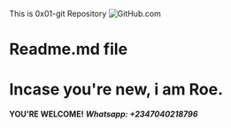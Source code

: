This is 0x01-git Repository
 ![GitHub.com](https://avatars.githubusercontent.com/u/9132723400?v=4)
# Readme.md file #
# Incase you're new, i am Roe. #
**YOU'RE WELCOME!**
***Whatsapp: +2347040218796***

